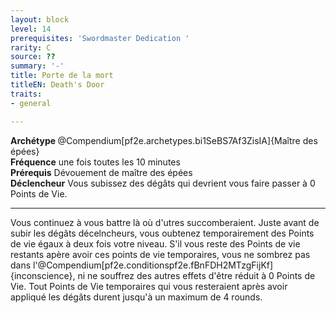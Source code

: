 ```yaml
---
layout: block
level: 14
prerequisites: 'Swordmaster Dedication '
rarity: C
source: ??
summary: '-'
title: Porte de la mort
titleEN: Death's Door
traits:
- general

---
```


<div><strong>Archétype </strong>@Compendium[pf2e.archetypes.bi1SeBS7Af3ZisIA]{Maître des épées}</div>
<div><span id="ctl00_MainContent_DetailedOutput"><strong>Fréquence</strong> une fois toutes les 10 minutes<br /><strong>Prérequis</strong> Dévouement de maître des épées <br /><strong>Déclencheur</strong> Vous subissez des dégâts qui devrient vous faire passer à 0 Points de Vie.<br /></span></div>
<hr />
<p>Vous continuez à vous battre là où d'utres succomberaient. Juste avant de subir les dégâts décelncheurs, vous oubtenez temporairement des Points de vie égaux à deux fois votre niveau. S'il vous reste des Points de vie restants apère avoir ces points de vie temporaires, vous ne sombrez pas dans l'@Compendium[pf2e.conditionspf2e.fBnFDH2MTzgFijKf]{inconscience}, ni ne souffrez des autres effets d'être réduit à 0 Points de Vie. Tout Points de Vie temporaires qui vous resteraient après avoir appliqué les dégâts durent jusqu'à un maximum de 4 rounds.&nbsp;</p>